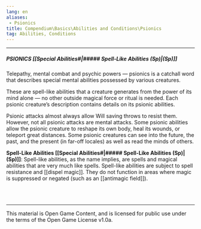 ```yaml
---
lang: en
aliases:
 - Psionics
title: Compendium\Basics\Abilities and Conditions\Psionics
tag: Abilities, Conditions
---
```


---
##### PSIONICS [[Special Abilities#|##### Spell-Like Abilities (Sp)|(Sp)]]



Telepathy, mental combat and psychic powers — psionics is a catchall word that describes special mental abilities possessed by various creatures. 

These are spell-like abilities that a creature generates from the power of its mind alone — no other outside magical force or ritual is needed. Each psionic creature’s description contains details on its psionic abilities.

Psionic attacks almost always allow Will saving throws to resist them. However, not all psionic attacks are mental attacks. Some psionic abilities allow the psionic creature to reshape its own body, heal its wounds, or teleport great distances. Some psionic creatures can see into the future, the past, and the present (in far-off locales) as well as read the minds of others.


**Spell-Like Abilities [[Special Abilities#|##### Spell-Like Abilities (Sp)|(Sp)]]**: Spell-like abilities, as the name implies, are spells and magical abilities that are very much like spells. Spell-like abilities are subject to spell resistance and [[dispel magic]]. They do not function in areas where magic is suppressed or negated (such as an [[antimagic field]]).

<br><br>

---

This material is Open Game Content, and is licensed for public use under the terms of the Open Game License v1.0a.
